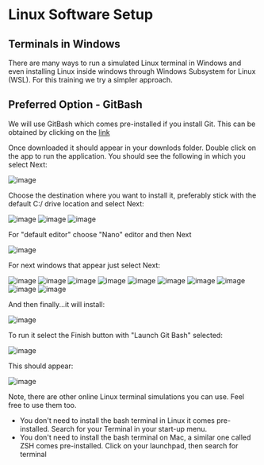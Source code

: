 # Linux Software Setup
## Terminals in Windows
There are many ways to run a simulated Linux terminal in Windows and even installing Linux inside windows through Windows Subsystem for Linux (WSL). For this training we try a simpler approach.

## Preferred Option - GitBash

We will use GitBash which comes pre-installed if you install Git. This can be obtained by clicking on the [link](https://github.com/git-for-windows/git/releases/download/v2.43.0.windows.1/Git-2.43.0-64-bit.exe)

Once downloaded it should appear in your downlods folder.
Double click on the app to run the application. You should see the following in which you select Next:

![image](https://github.com/user-attachments/assets/60807444-3f61-44ea-adcd-bd90c48e8832)

Choose the destination where you want to install it, preferably stick with the default C:/ drive location and select Next:

![image](https://github.com/user-attachments/assets/5b68b29f-5a8c-4072-9711-a37e5ecd7f72)
![image](https://github.com/user-attachments/assets/177a5222-4ed6-4905-b11f-025421d0f379)
![image](https://github.com/user-attachments/assets/1e22414e-08ea-49c4-8782-0a428d7432ee)

For "default editor" choose "Nano" editor and then Next

![image](https://github.com/user-attachments/assets/ba6dcff0-f393-4d3b-b00c-ea08c182e997)

For next windows that appear just select Next:

![image](https://github.com/user-attachments/assets/916f2fc4-bbf5-41b1-9553-b43c5e926002)
![image](https://github.com/user-attachments/assets/ed749f41-ef84-49fc-94ce-4a3204d895da)
![image](https://github.com/user-attachments/assets/0b929f08-d9ca-4d96-83fd-c5893c41fe25)
![image](https://github.com/user-attachments/assets/5da225b4-7c9f-436a-8849-e09ffe627615)
![image](https://github.com/user-attachments/assets/ba004c45-226f-45d2-a772-30706bf85559)
![image](https://github.com/user-attachments/assets/47734621-d29b-4360-96ac-d5890255a335)
![image](https://github.com/user-attachments/assets/a2f6559a-2b49-45f7-95fb-38ca4c27683e)
![image](https://github.com/user-attachments/assets/86a6e658-1822-4cd3-948c-613bfd545e06)
![image](https://github.com/user-attachments/assets/2b4bebc5-d11b-4cdf-941f-85ff938af400)
![image](https://github.com/user-attachments/assets/903e2557-0b94-4eb3-9218-16e7f7da30a7)

And then finally...it will install:

![image](https://github.com/user-attachments/assets/2b000e7f-02bf-4901-ac8d-bd439779f1cb)

To run it select the Finish button with "Launch Git Bash" selected:

![image](https://github.com/user-attachments/assets/e053e161-81ce-475f-9f4f-c21333d4547d)

This should appear:

![image](https://github.com/user-attachments/assets/d414170b-7909-4881-8435-b5ed32ce1b3f)

Note, there are other online Linux terminal simulations you can use. Feel free to use them too.

- You don't need to install the bash terminal in Linux it comes pre-installed. Search for your Terminal in your start-up menu.
- You don't need to install the bash terminal on Mac, a similar one called ZSH comes pre-installed. Click on your launchpad, then search for terminal



